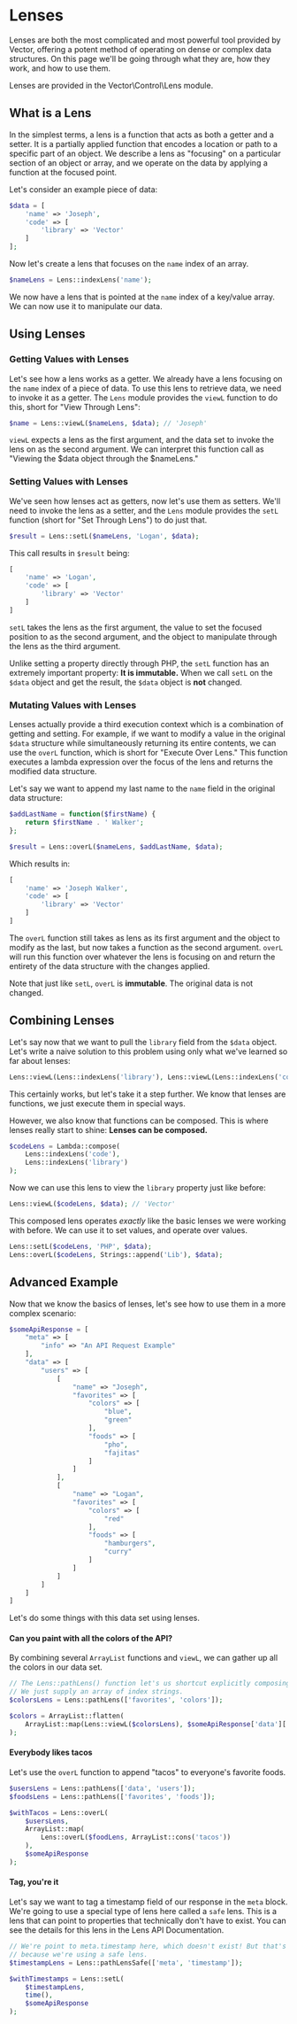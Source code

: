 # Lenses

Lenses are both the most complicated and most powerful tool provided by Vector, offering a potent method of operating on
dense or complex data structures. On this page we'll be going through what they are, how they work,
and how to use them.

Lenses are provided in the Vector\Control\Lens module.

## What is a Lens

In the simplest terms, a lens is a function that acts as both a getter and a setter. It is a partially applied function that encodes a location or path to a
specific part of an object. We describe a lens as "focusing" on a particular section of an object or array, and we operate on the data by applying
a function at the focused point.

Let's consider an example piece of data:

```php
$data = [
    'name' => 'Joseph',
    'code' => [
        'library' => 'Vector'
    ]
];
```

Now let's create a lens that focuses on the `name` index of an array.

```php
$nameLens = Lens::indexLens('name');
```

We now have a lens that is pointed at the `name` index of a key/value array. We can now use it to manipulate our data.

## Using Lenses

### Getting Values with Lenses

Let's see how a lens works as a getter. We already have a lens focusing on the `name` index of a piece of data. To use this lens
to retrieve data, we need to invoke it as a getter. The `Lens` module provides the `viewL` function to do this, short for "View Through Lens":

```php
$name = Lens::viewL($nameLens, $data); // 'Joseph'
```

`viewL` expects a lens as the first argument, and the data set to invoke the lens on as the second argument. We can interpret this function call
as "Viewing the $data object through the $nameLens."

### Setting Values with Lenses

We've seen how lenses act as getters, now let's use them as setters. We'll need to invoke the lens as a setter, and the `Lens` module provides
the `setL` function (short for "Set Through Lens") to do just that.

```php
$result = Lens::setL($nameLens, 'Logan', $data);
```

This call results in `$result` being:

```php
[
    'name' => 'Logan',
    'code' => [
        'library' => 'Vector'
    ]
]
```

`setL` takes the lens as the first argument, the value to set the focused position to as the second argument, and the object to manipulate through the lens
as the third argument.

Unlike setting a property directly through PHP, the `setL` function has an extremely important property: __It is immutable.__ When we call `setL` on the `$data` object
and get the result, the `$data` object is __not__ changed.

### Mutating Values with Lenses

Lenses actually provide a third execution context which is a combination of getting and setting. For example, if we want to modify a value in the original `$data` structure
while simultaneously returning its entire contents, we can use the `overL` function, which is short for "Execute Over Lens." This function executes a lambda expression over
the focus of the lens and returns the modified data structure.

Let's say we want to append my last name to the `name` field in the original data structure:

```php
$addLastName = function($firstName) {
    return $firstName . ' Walker';
};

$result = Lens::overL($nameLens, $addLastName, $data);
```

Which results in:

```php
[
    'name' => 'Joseph Walker',
    'code' => [
        'library' => 'Vector'
    ]
]
```

The `overL` function still takes as lens as its first argument and the object to modify as the last, but now takes a function as the second argument. `overL`
will run this function over whatever the lens is focusing on and return the entirety of the data structure with the changes applied.

Note that just like `setL`, `overL` is __immutable__. The original data is not changed.

## Combining Lenses

Let's say now that we want to pull the `library` field from the `$data` object. Let's write a naive solution to this problem using only what
we've learned so far about lenses:

```php
Lens::viewL(Lens::indexLens('library'), Lens::viewL(Lens::indexLens('code'), $data)); // 'Vector'
```

This certainly works, but let's take it a step further. We know that lenses are functions, we just execute them in special ways.

However, we also know that functions can be composed. This is where lenses really start to shine: __Lenses can be composed.__

```php
$codeLens = Lambda::compose(
    Lens::indexLens('code'),
    Lens::indexLens('library')
);
```

Now we can use this lens to view the `library` property just like before:

```php
Lens::viewL($codeLens, $data); // 'Vector'
```

This composed lens operates _exactly_ like the basic lenses we were working with before. We can use it to set values, and operate over values.

```php
Lens::setL($codeLens, 'PHP', $data);
Lens::overL($codeLens, Strings::append('Lib'), $data);
```

## Advanced Example

Now that we know the basics of lenses, let's see how to use them in a more complex scenario:

```php
$someApiResponse = [
    "meta" => [
        "info" => "An API Request Example"
    ],
    "data" => [
        "users" => [
            [
                "name" => "Joseph",
                "favorites" => [
                    "colors" => [
                        "blue",
                        "green"
                    ],
                    "foods" => [
                        "pho",
                        "fajitas"
                    ]
                ]
            ],
            [
                "name" => "Logan",
                "favorites" => [
                    "colors" => [
                        "red"
                    ],
                    "foods" => [
                        "hamburgers",
                        "curry"
                    ]
                ]
            ]
        ]
    ]
]
```

Let's do some things with this data set using lenses.

#### Can you paint with all the colors of the API?

By combining several `ArrayList` functions and `viewL`, we can gather up all the colors in our data set.

```php
// The Lens::pathLens() function let's us shortcut explicitly composing lenses by doing it for us.
// We just supply an array of index strings.
$colorsLens = Lens::pathLens(['favorites', 'colors']);

$colors = ArrayList::flatten(
    ArrayList::map(Lens::viewL($colorsLens), $someApiResponse['data']['users'])
);
```

#### Everybody likes tacos

Let's use the `overL` function to append "tacos" to everyone's favorite foods.

```php
$usersLens = Lens::pathLens(['data', 'users']);
$foodsLens = Lens::pathLens(['favorites', 'foods']);

$withTacos = Lens::overL(
    $usersLens,
    ArrayList::map(
        Lens::overL($foodLens, ArrayList::cons('tacos'))
    ),
    $someApiResponse
);
```

#### Tag, you're it

Let's say we want to tag a timestamp field of our response in the `meta` block. We're going to use a special type of lens here
called a `safe` lens. This is a lens that can point to properties that technically don't have to exist. You can see the details
for this lens in the Lens API Documentation.

```php
// We're point to meta.timestamp here, which doesn't exist! But that's okay,
// because we're using a safe lens.
$timestampLens = Lens::pathLensSafe(['meta', 'timestamp']);

$withTimestamps = Lens::setL(
    $timestampLens,
    time(),
    $someApiResponse
);
```
